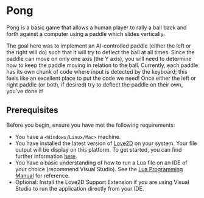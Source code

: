 # Pong

Pong is a basic game that allows a human player to rally a ball back and forth against a computer using a paddle which slides vertically. 

The goal here was to implement an AI-controlled paddle (either the left or the right will do) such that it will try to deflect the ball at all times. Since the paddle can move on only one axis (the Y axis), you will need to determine how to keep the paddle moving in relation to the ball. Currently, each paddle has its own chunk of code where input is detected by the keyboard; this feels like an excellent place to put the code we need! Once either the left or right paddle (or both, if desired) try to deflect the paddle on their own, you’ve done it!</li>


## Prerequisites

Before you begin, ensure you have met the following requirements:
<!--- These are just example requirements. Add, duplicate or remove as required --->
* You have a `<Windows/Linux/Mac>` machine. 
* You have installed the latest version of [Love2D](https://love2d.org/) on your system. Your file output will be display on this platform. To get started, you can find further information [here](https://love2d.org/wiki/Getting_Started). 
* You have a basic understanding of how to run a Lua file on an IDE of your choice (recommend Visual Studio). See the [Lua Programming Manual](https://www.lua.org/manual/5.3/) for reference.
* Optional: Install the Love2D Support Extension if you are using Visual Studio to run the application directly from your IDE. 


